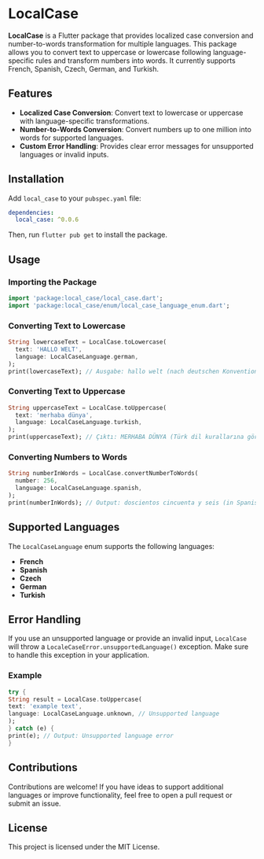 
# LocalCase

**LocalCase** is a Flutter package that provides localized case conversion and number-to-words transformation for multiple languages. This package allows you to convert text to uppercase or lowercase following language-specific rules and transform numbers into words. It currently supports French, Spanish, Czech, German, and Turkish.

## Features
- **Localized Case Conversion**: Convert text to lowercase or uppercase with language-specific transformations.
- **Number-to-Words Conversion**: Convert numbers up to one million into words for supported languages.
- **Custom Error Handling**: Provides clear error messages for unsupported languages or invalid inputs.

## Installation

Add `local_case` to your `pubspec.yaml` file:
```yaml
dependencies:
  local_case: ^0.0.6
```

Then, run `flutter pub get` to install the package.

## Usage

### Importing the Package
```dart
import 'package:local_case/local_case.dart';
import 'package:local_case/enum/local_case_language_enum.dart';
```

### Converting Text to Lowercase
```dart
String lowercaseText = LocalCase.toLowercase(
  text: 'HALLO WELT',
  language: LocalCaseLanguage.german,
);
print(lowercaseText); // Ausgabe: hallo welt (nach deutschen Konventionen)
```

### Converting Text to Uppercase
```dart
String uppercaseText = LocalCase.toUppercase(
  text: 'merhaba dünya',
  language: LocalCaseLanguage.turkish,
);
print(uppercaseText); // Çıktı: MERHABA DÜNYA (Türk dil kurallarına göre)
```

### Converting Numbers to Words
```dart
String numberInWords = LocalCase.convertNumberToWords(
  number: 256,
  language: LocalCaseLanguage.spanish,
);
print(numberInWords); // Output: doscientos cincuenta y seis (in Spanish)
```

## Supported Languages

The `LocalCaseLanguage` enum supports the following languages:
- **French**
- **Spanish**
- **Czech**
- **German**
- **Turkish**

## Error Handling

If you use an unsupported language or provide an invalid input, `LocalCase` will throw a `LocaleCaseError.unsupportedLanguage()` exception. Make sure to handle this exception in your application.

### Example
```dart
try {
String result = LocalCase.toUppercase(
text: 'example text',
language: LocalCaseLanguage.unknown, // Unsupported language
);
} catch (e) {
print(e); // Output: Unsupported language error
}
```

## Contributions

Contributions are welcome! If you have ideas to support additional languages or improve functionality, feel free to open a pull request or submit an issue.

## License

This project is licensed under the MIT License.
